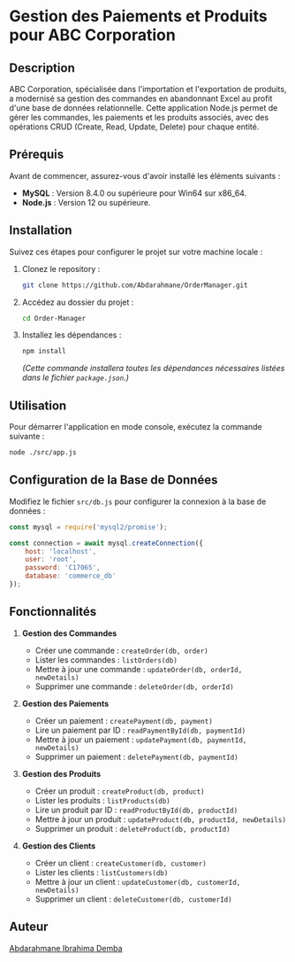 # Gestion des Paiements et Produits pour ABC Corporation

## Description

ABC Corporation, spécialisée dans l'importation et l'exportation de produits, a modernisé sa gestion des commandes en abandonnant Excel au profit d'une base de données relationnelle. Cette application Node.js permet de gérer les commandes, les paiements et les produits associés, avec des opérations CRUD (Create, Read, Update, Delete) pour chaque entité.

## Prérequis

Avant de commencer, assurez-vous d'avoir installé les éléments suivants :

- **MySQL** : Version 8.4.0 ou supérieure pour Win64 sur x86_64.
- **Node.js** : Version 12 ou supérieure.

## Installation

Suivez ces étapes pour configurer le projet sur votre machine locale :

1. Clonez le repository :

    ```bash
    git clone https://github.com/Abdarahmane/OrderManager.git
    ```

2. Accédez au dossier du projet :

    ```bash
    cd Order-Manager
    ```

3. Installez les dépendances :

    ```bash
    npm install
    ```

    *(Cette commande installera toutes les dépendances nécessaires listées dans le fichier `package.json`.)*

## Utilisation

Pour démarrer l'application en mode console, exécutez la commande suivante :

```bash
node ./src/app.js
```
## Configuration de la Base de Données

Modifiez le fichier `src/db.js` pour configurer la connexion à la base de données :

```javascript
const mysql = require('mysql2/promise');

const connection = await mysql.createConnection({
    host: 'localhost',
    user: 'root',
    password: 'C17065',
    database: 'commerce_db'
});
```

## Fonctionnalités

1. **Gestion des Commandes**
    - Créer une commande : `createOrder(db, order)`
    - Lister les commandes : `listOrders(db)`
    - Mettre à jour une commande : `updateOrder(db, orderId, newDetails)`
    - Supprimer une commande : `deleteOrder(db, orderId)`

2. **Gestion des Paiements**
    - Créer un paiement : `createPayment(db, payment)`
    - Lire un paiement par ID : `readPaymentById(db, paymentId)`
    - Mettre à jour un paiement : `updatePayment(db, paymentId, newDetails)`
    - Supprimer un paiement : `deletePayment(db, paymentId)`

3. **Gestion des Produits**
    - Créer un produit : `createProduct(db, product)`
    - Lister les produits : `listProducts(db)`
    - Lire un produit par ID : `readProductById(db, productId)`
    - Mettre à jour un produit : `updateProduct(db, productId, newDetails)`
    - Supprimer un produit : `deleteProduct(db, productId)`

4. **Gestion des Clients**
    - Créer un client : `createCustomer(db, customer)`
    - Lister les clients : `listCustomers(db)`
    - Mettre à jour un client : `updateCustomer(db, customerId, newDetails)`
    - Supprimer un client : `deleteCustomer(db, customerId)`

## Auteur

[Abdarahmane Ibrahima Demba](https://github.com/Abdarahmane/OrderManager.git)

